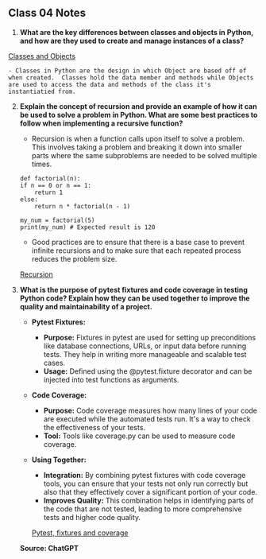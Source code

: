 ## Class 04 Notes

1. **What are the key differences between classes and objects in Python, and how are they used to create and manage instances of a class?**

[Classes and Objects](https://www.learnpython.org/en/Classes_and_Objects)

    - Classes in Python are the design in which Object are based off of when created.  Classes hold the data member and methods while Objects are used to access the data and methods of the class it's instantiatied from.

2. **Explain the concept of recursion and provide an example of how it can be used to solve a problem in Python. What are some best practices to follow when implementing a recursive function?**

    - Recursion is when a function calls upon itself to solve a problem. This involves taking a problem and breaking it down into smaller parts where the same subproblems are needed to be solved multiple times.

    ```
    def factorial(n):
    if n == 0 or n == 1:
        return 1
    else:
        return n * factorial(n - 1)

    my_num = factorial(5)
    print(my_num) # Expected result is 120
    ```

    - Good practices are to ensure that there is a base case to prevent infinite recursions and to make sure that each repeated process reduces the problem size.

    [Recursion](https://realpython.com/python-thinking-recursively/)

3. **What is the purpose of pytest fixtures and code coverage in testing Python code? Explain how they can be used together to improve the quality and maintainability of a project.**


    - **Pytest Fixtures:**

        - **Purpose:** Fixtures in pytest are used for setting up preconditions like database connections, URLs, or input data before running tests. They help in writing more manageable and scalable test cases.
        - **Usage:** Defined using the @pytest.fixture decorator and can be injected into test functions as arguments.

    - **Code Coverage:**

        - **Purpose:** Code coverage measures how many lines of your code are executed while the automated tests run. It's a way to check the effectiveness of your tests.
        - **Tool:** Tools like coverage.py can be used to measure code coverage.

    - **Using Together:**

        - **Integration:** By combining pytest fixtures with code coverage tools, you can ensure that your tests not only run correctly but also that they effectively cover a significant portion of your code.
        - **Improves Quality:** This combination helps in identifying parts of the code that are not tested, leading to more comprehensive tests and higher code quality.

        [Pytest, fixtures and coverage](https://www.linuxjournal.com/content/python-testing-pytest-fixtures-and-coverage)

    **Source: ChatGPT**